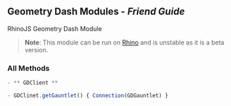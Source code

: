 ## Geometry Dash Modules - _Friend Guide_
RhinoJS Geometry Dash Module
> **Note**: This module can be run on [Rhino](https://developer.mozilla.org/ko/docs/Rhino) and is unstable as it is a beta version.

### All Methods
```javascript
- ** GDClient **

- GDClinet.getGauntlet() { Connection(GDGauntlet) }
```

